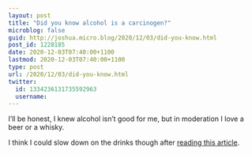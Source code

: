 ```yaml
---
layout: post
title: "Did you know alcohol is a carcinogen?"
microblog: false
guid: http://joshua.micro.blog/2020/12/03/did-you-know.html
post_id: 1228185
date: 2020-12-03T07:40:00+1100
lastmod: 2020-12-03T07:40:00+1100
type: post
url: /2020/12/03/did-you-know.html
twitter:
  id: 1334236131735592963
  username: 
---
```

I’ll be honest, I knew alcohol isn’t good for me, but in moderation I love a beer or a whisky.

I think I could slow down on the drinks though after [reading this article](https://thecounter.org/public-health-groups-alcohol-label-warnings-carcinogen-cancer-link-awareness-prop-65/).
